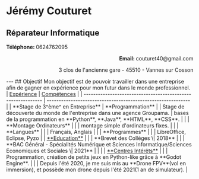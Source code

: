 # Jérémy Couturet

## Réparateur Informatique
<p><strong>Téléphone: </strong>0624762095</p> <p align=right><strong>Email: </strong>couturet40@gmail.com</p>
<p align=right>3 clos de l'ancienne gare - 45510 - Vannes sur Cosson</p>
---
## Objectif
Mon objectif est de pouvoir travailler dans une entreprise afin de gagner en expérience pour mon futur dans le monde professionnel.
| <u>Expérience</u>                                            | <u>Compétences</u>                                           |
| ------------------------------------------------------------ | ------------------------------------------------------------ |
| **Stage de 3^ème^ en Entreprise**                            | **Programmation**                                            |
| Stage de découverte du monde de l'entreprise dans une agence Groupama. | bases de la programmation en **Python**, **Java**, **HTML**, **CSS**. |
|                                                              | **Montage Ordinateurs**                                      |
|                                                              | montage simple d'ordinateurs fixes.                          |
|                                                              | **Langues**                                                  |
|                                                              | Français, Anglais                                            |
|                                                              | **Programmes**                                               |
|                                                              | LibreOffice, Eclipse, Pyzo                                   |
| <u>**Education**</u>                                         |                                                              |
| **Brevet des Collèges \| 2018**                              |                                                              |
| **BAC Général - Spécialités Numérique et Sciences Informatique/Sciences Economiques et Sociales \| 2021** |                                                              |
|                                                              | <u>**Centres Intérêts**</u>                                  |
|                                                              | Programmation, création de petits jeux en Python-like grâce à **Godot Engine**. |
|                                                              | Depuis l'été 2020, je me suis mis au **Drone FPV**(vol en immersion), et possède mon drone depuis l'été 2021(1 an de simulateur). |